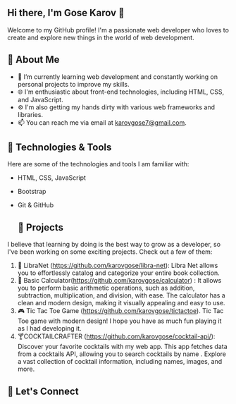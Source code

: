 ## Hi there, I'm Gose Karov 👋
Welcome to my GitHub profile! I'm a passionate web developer who loves to create and explore new things in the world of web development.
## 🌱 About Me
- 🔭 I’m currently learning web development and constantly working on personal projects to improve my skills.
- 🌐 I'm enthusiastic about front-end technologies, including HTML, CSS, and JavaScript.
- ⚙️ I'm also getting my hands dirty with various web frameworks and libraries.
- 📫 You can reach me via email at karovgose7@gmail.com.

##  🔧 Technologies & Tools

Here are some of the technologies and tools I am familiar with:

- HTML, CSS, JavaScript
- Bootstrap
- Git & GitHub

  ## 🌟 Projects

I believe that learning by doing is the best way to grow as a developer, so I've been working on some exciting projects. Check out a few of them:

1. 📖 LibraNet (https://github.com/karovgose/libra-net): Libra Net allows you to effortlessly catalog and categorize your entire book collection.
2.  🧮 Basic Calculator(https://github.com/karovgose/calculator) : It allows you to perform basic arithmetic operations, such as addition, subtraction, multiplication, and division, with ease. The calculator has a clean and modern design, making it visually appealing and easy to use.
3. 🎮 Tic Tac Toe Game (https://github.com/karovgose/tictactoe). Tic Tac Toe game with modern design! I hope you have as much fun playing it as I had developing it. 
4. 🍸COCKTAILCRAFTER (https://github.com/karovgose/cocktail-api/): Discover your favorite cocktails with my web app.  This app fetches data from a cocktails API, allowing you to search cocktails by name . Explore a vast collection of cocktail information, including names, images, and more.
## 🤝 Let's Connect


